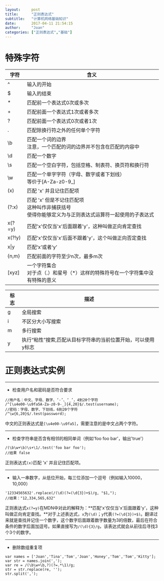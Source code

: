 ```yaml
---
layout:     post
title:      "正则表达式"
subtitle:   "计算机网络基础知识"
date:       2017-04-11 21:54:15
author:     "Joan"
categories:	["正则表达式","基础"]
---
```


# 特殊字符

|字符|含义|
|----|----|
|^|输入的开始|
|$|输入的结束|
|*|匹配前一个表达式0次或多次|
|+|匹配前面一个表达式1次或者多次|
|?|匹配前面一个表达式0次或者1次|
|.|匹配除换行符之外的任何单个字符|
|\b|匹配一个词的边界<br>注意，一个匹配的词的边界并不包含在匹配的内容中|
|\d|匹配一个数字|
|\s|匹配一个空白字符，包括空格、制表符、换页符和换行符|
|\w|匹配一个单字字符（字母、数字或者下划线）<br>等价于[A-Za-z0-9_]|
|(x)|匹配 'x' 并且记住匹配项|
|(?:x)|匹配 'x' 但是不记住匹配项<br>这种叫作非捕获括号<br>使得你能够定义为与正则表达式运算符一起使用的子表达式|
|x(?=y)|匹配'x'仅仅当'x'后面跟着'y'，这种叫做正向肯定查找|
|x(?!y)|匹配'x'仅仅当'x'后面不跟着'y'，这个叫做正向否定查找|
|x\|y|匹配‘x’或者‘y’|
|{n,m}|匹配前面的字符至少n次，最多m次|
|[xyz]|一个字符集合<br>对于点（.）和星号（*）这样的特殊符号在一个字符集中没有特殊的意义|

|标志	|描述   |
|-------|-------|
|g	|全局搜索|
|i	|不区分大小写搜索|
|m	|多行搜索|
|y	|执行“粘性”搜索,匹配从目标字符串的当前位置开始，可以使用y标志|

# 正则表达式实例

---

- 检查用户名和密码是否符合要求
```
//用户名：中文、字母、数字、‘-’、‘_’，4到20个字符
/^[\u4e00-\u9fa5A-Za-z0-9-_]{4,20}$/.test(username);
//密码：字母、数字、下划线，6到20个字符
/^\w{6,20}$/.test(password);
```
中文的正则表达式是`[\u4e00-\u9fa5]`，需要注意的是中文占两个字符。

---

- 检查字符串是否含有相邻的相同单词（例如'foo foo bar'，输出'true'）
```
/(\b\w+\b)\s+\1/.test('foo bar foo');
//结果 false
```
正则表达式`(x)`匹配 'x' 并且记住匹配项。

---

- 输入一串数字，从低位开始，每三位添加一个逗号（例如输入10000，10,000）
```
'12334565632'.replace(/(\d)(?=(\d{3})+$)/g, "$1,");
//结果："12,334,565,632"
```
正则表达式`x(?=y)`在MDN中对此的解释为：**匹配'x'仅仅当'x'后面跟着'y'，这种叫做正向肯定查找。**对于上述表达式，`x`为`(\d)`；`y`代表`(?=(\d{3})+$)`。翻译过来就是查找并记住一个数字，这个数字后面跟着数字数量为3的倍数，最后在符合条件的数字后面加逗号。如果直接写为`/(\d){3}/g`，该表达式就会从前往后寻找3个3个的数字。

---

- 删除数组重复项
```
var names = ['Joan','Tina','Tom','Joan','Honey','Tom','Tom','Kitty'];
var str = names.join(',');
var re = /(\b\w+\b,?)(?=.*\1)/g;
str = str.replace(re, '');
str.split(',');
```
